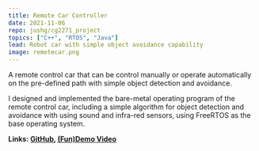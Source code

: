 ```yaml
---
title: Remote Car Controller
date: 2021-11-06
repo: jushg/cg2271_project
topics: ["C++", "RTOS", "Java"]
lead: Robot car with simple object avoidance capability
image: remotecar.png
---
```


A remote control car that can be control manually or operate automatically on the pre-defined path with simple object detection and avoidance.

I designed and implemented the bare-metal operating program of the remote control car, including a simple algorithm for object detection and avoidance with using sound and infra-red sensors, using FreeRTOS as the base operating system.


**Links: [GitHub](https://github.com/jushg/cg2271_project), [(Fun)Demo Video](https://www.youtube.com/watch?v=h36ciY7MfG4)**